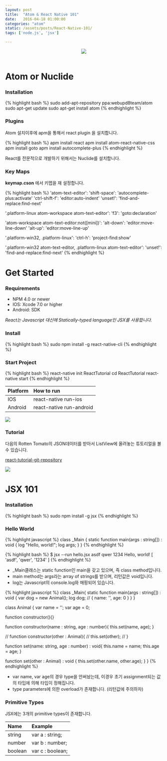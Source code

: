 ```yaml
---
layout: post
title:  "Atom & React Native 101"
date:   2016-04-18 01:00:00
categories: "atom"
static: /assets/posts/React-Native-101/
tags: ['node.js', 'jsx']

---
```


<header>
<img src="{{ page.static }}react-native-logo.jpg" class="img-responsive img-rounded img-fluid">
</header>

# Atom or Nuclide

### Installation

{% highlight bash %}
sudo add-apt-repository ppa:webupd8team/atom
sudo apt-get update
sudo apt-get install atom
{% endhighlight %}

### Plugins

Atom 설치이후에 apm을 통해서 react plugin 을 설치합니다.

{% highlight bash %}
apm install react
apm install atom-react-native-css
apm install goto
apm install autocomplete-plus
{% endhighlight %}

React를 전문적으로 개발하기 위해서는 Nuclide를 설치합니다.<br>

### Key Maps

**keymap.cson** 에서 키맵을 재 설정합니다.

{% highlight bash %}
'atom-text-editor':
  'shift-space': 'autocomplete-plus:activate'
  'ctrl-shift-f': 'editor:auto-indent'
  'unset!': 'find-and-replace:find-next'

'.platform-linux atom-workspace atom-text-editor':
  'f3': 'goto:declaration'

'atom-workspace atom-text-editor:not([mini])':
  'alt-down': 'editor:move-line-down'
  'alt-up': 'editor:move-line-up'

'.platform-win32, .platform-linux':
  'ctrl-h': 'project-find:show'

'.platform-win32 atom-text-editor, .platform-linux atom-text-editor':
  'unset!': 'find-and-replace:find-next'
{% endhighlight %}



# Get Started

### Requirements

* NPM 4.0 or newer
* IOS: Xcode 7.0 or higher
* Android: SDK

*React는 Javascript 대신에 Statically-typed language인 JSX를 사용합니다.*

### Install

{% highlight bash %}
sudo npm install -g react-native-cli
{% endhighlight %}

### Start Project

{% highlight bash %}
react-native init ReactTutorial
cd ReactTutorial
react-native start
{% endhighlight %}

| Platform | How to run |
|:---------|:-----------|
| IOS | react-native run-ios | |
| Android | react-native run-android | 핸드폰 흔들고 -> Dev Settings ->  Host, Port를 변경 <br>(이때 http://는 붙이지 않습니다.)|

<img src="{{ page.static }}first_capture.png" class="img-responsive img-rounded img-fluid">


### Tutorial 

다음의 Rotten Tomato의 JSON데이터를 받아서 ListView에 올려놓는 튜토리얼을 볼 수 있습니다.

[react-tutorial-git-repository][react-tutorial-git-repository]

<img src="{{ page.static }}capture2.png" class="img-responsive img-rounded img-fluid">


[react-tutorial-git-repository]: https://github.com/AndersonJo/react-tutorial


# JSX 101

### Installation

{% highlight bash %}
sudo npm install -g jsx
{% endhighlight %}


### Hello World

{% highlight javascript %}
class _Main {
    static function main(args : string[]) : void {
        log "Hello, world!";
        log args;
    }
}
{% endhighlight %}

{% highlight bash %}
$ jsx --run hello.jsx  asdf qwer 1234
Hello, world!
[ 'asdf', 'qwer', '1234' ]
{% endhighlight %}

* _Main클래스는 static function인 main을 갖고 있으며, 즉 class method입니다.
* main method는 args라는 array of strings를 받으며, 리턴값은 void입니다.
* log는 Javascript의 console.log와 매핑되어 있습니다.


{% highlight javascript %}
class _Main{
  static function main(args : string[]) : void {
    var dog = new Animal();
    log dog; // { name: '', age: 0 }
  }
}

class Animal {
  var name = '';
  var age = 0;

  function constructor(){}
  
  function constructor(name : string, age : number){
    this.set(name, age);
  }

  // function constructor(other : Animal){
  //   this.set(other);
  // }

  function set(name: string, age : number) : void{
    this.name = name;
    this.age = age;
  }

  function set(other : Animal) : void {
    this.set(other.name, other.age);
  }
}
{% endhighlight %}

* var name, var age의 경우 type을 안써놨는데, 이경우 초기 assignment되는 값의 타입에 의해 타입이 정해집니다.
* type parameters에 의한 overload가 존재합니다. (리턴값에 주의하자)

### Primitive Types

JSX에는 3개의 primitive types이 존재합니다.

| Name | Example | 
|:-----|:--------| 
| string | var a : string; |
| number | var b : number; |
| boolean | var c : boolean; |
